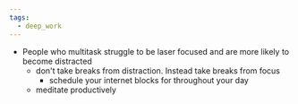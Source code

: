 ```yaml
---
tags:
  - deep_work
---
```

- People who multitask struggle to be laser focused and are more likely to become distracted
	- don't take breaks from distraction. Instead take breaks from focus
		- schedule your internet blocks for throughout your day
	- meditate productively